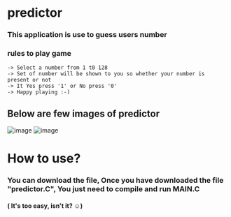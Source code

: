 # predictor
### This application is use to guess users number
### rules to play game
	-> Select a number from 1 t0 128
	-> Set of number will be shown to you so whether your number is present or not
	-> It Yes press '1' or No press '0'
	-> Happy playing :-)
	
## Below are few images of predictor
![image](https://user-images.githubusercontent.com/101836754/180619134-fc72debd-8445-4a57-a80e-6c5779ce093b.png)
![image](https://user-images.githubusercontent.com/101836754/180619182-674f66da-76cf-4cce-8d97-fb909c397b2c.png)

# How to use?
### You can download the file, Once you have downloaded the file "predictor.C", You just need to compile and run MAIN.C
#### ( It's too easy, isn't it? ☺)





